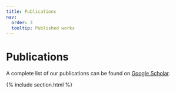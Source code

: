 ```yaml
---
title: Publications
nav:
  order: 3
  tooltip: Published works
---
```


# <i class="fas fa-microscope"></i>Publications

A complete list of our publications can be found on [Google Scholar](https://scholar.google.com/citations?user=FiN_HnEAAAAJ&hl=en).

{% include section.html %}


